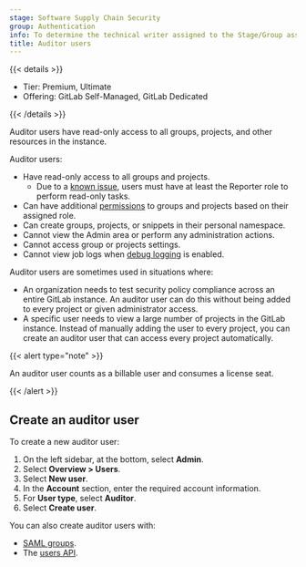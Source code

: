 ```yaml
---
stage: Software Supply Chain Security
group: Authentication
info: To determine the technical writer assigned to the Stage/Group associated with this page, see https://handbook.gitlab.com/handbook/product/ux/technical-writing/#assignments
title: Auditor users
---
```


{{< details >}}

- Tier: Premium, Ultimate
- Offering: GitLab Self-Managed, GitLab Dedicated

{{< /details >}}

Auditor users have read-only access to all groups, projects, and other resources in the instance.

Auditor users:

- Have read-only access to all groups and projects.
  - Due to a [known issue](https://gitlab.com/gitlab-org/gitlab/-/issues/542815), users must have at least the Reporter role to perform read-only tasks.
- Can have additional [permissions](../user/permissions.md) to groups and projects based on their assigned role.
- Can create groups, projects, or snippets in their personal namespace.
- Cannot view the Admin area or perform any administration actions.
- Cannot access group or projects settings.
- Cannot view job logs when [debug logging](../ci/variables/variables_troubleshooting.md#enable-debug-logging) is enabled.

Auditor users are sometimes used in situations where:

- An organization needs to test security policy compliance across an entire GitLab instance.
  An auditor user can do this without being added to every project or given administrator access.
- A specific user needs to view a large number of projects in the GitLab instance. Instead of
  manually adding the user to every project, you can create an auditor user that can access
  every project automatically.

{{< alert type="note" >}}

An auditor user counts as a billable user and consumes a license seat.

{{< /alert >}}

## Create an auditor user

To create a new auditor user:

1. On the left sidebar, at the bottom, select **Admin**.
1. Select **Overview > Users**.
1. Select **New user**.
1. In the **Account** section, enter the required account information.
1. For **User type**, select **Auditor**.
1. Select **Create user**.

You can also create auditor users with:

- [SAML groups](../integration/saml.md#auditor-groups).
- The [users API](../api/users.md).
